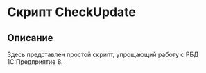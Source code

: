 # Скрипт CheckUpdate

## Описание
Здесь представлен простой скрипт, упрощающий работу с РБД 1С:Предприятие 8.
